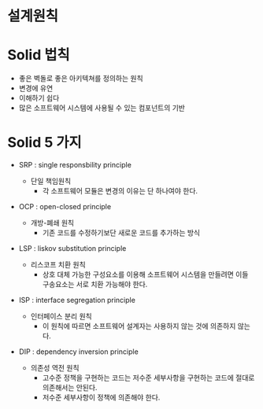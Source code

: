 # 설계원칙

# Solid 법칙
  * 좋은 벽돌로 좋은 아키텍쳐를 정의하는 원칙
  * 변경에 유연
  * 이해하기 쉽다
  * 많은 소프트웨어 시스템에 사용될 수 있는 컴포넌트의 기반

# Solid 5 가지
  * SRP : single responsbility principle
    * 단일 책임원칙 
      * 각 소프트웨어 모듈은 변경의 이유는 단 하나여야 한다.

  * OCP : open-closed principle
    * 개방-폐쇄 원칙
      * 기존 코드를 수정하기보단 새로운 코드를 추가하는 방식
  
  * LSP : liskov substitution principle
    * 리스코프 치환 원칙
      * 상호 대체 가능한 구성요소를 이용해 소프트웨어 시스템을 만들려면 이들 구송요소는 서로 치환 가능해야 한다.

  * ISP : interface segregation principle
    * 인터페이스 분리 원칙
      * 이 원칙에 따르면 소프트웨어 설계자는 사용하지 않는 것에 의존하지 않는다. 

  * DIP : dependency inversion principle
    * 의존성 역전 원칙
      * 고수준 정책을 구현하는 코드는 저수준 세부사항을 구현하는 코드에 절대로 의존해서는 안된다. 
      * 저수준 세부사항이 정책에 의존해야 한다.
